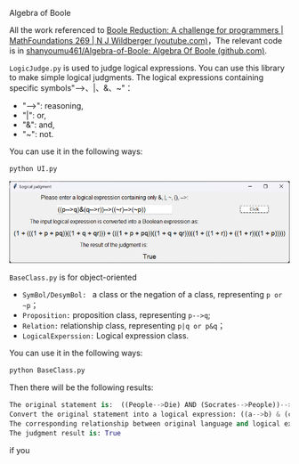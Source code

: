 Algebra of Boole

All the work referenced to [Boole Reduction: A challenge for programmers | MathFoundations 269 | N J Wildberger (youtube.com)](https://www.youtube.com/watch?v=AJr44JgbKho&list=PLIljB45xT85CnIGIWb7tH1F_S2PyOC8rb&index=19)，The relevant code is in [shanyoumu461/Algebra-of-Boole: Algebra Of Boole (github.com)](https://github.com/shanyoumu461/Algebra-of-Boole/tree/main).

`LogicJudge.py` is used to judge logical expressions. You can use this library to make simple logical judgments. The logical expressions containing specific symbols"-->、|、&、~"：

+ "-->": reasoning,
+ "|": or,
+ "&": and,
+ "~": not.

You can use it in the following ways:

```python
python UI.py
```

![UI1](picture\UI1.png)

 `BaseClass.py` is for object-oriented

+ `SymBol/DesymBol: ` a class or the negation of a class, representing `p or ~p`；
+ `Proposition:` proposition class, representing `p-->q`;
+ `Relation:` relationship class, representing `p|q or p&q`；
+ `LogicalExperssion:` Logical expression class.

You can use it in the following ways:

```python
python BaseClass.py
```

Then there will be the following results:

```python
The original statement is:  ((People-->Die) AND (Socrates-->People))-->((Socrates-->Die))
Convert the original statement into a logical expression: ((a-->b) & (c-->a))-->((c-->b))
The corresponding relationship between original language and logical expression symbols is: {'People': 'a', 'Die': 'b', 'Socrates': 'c'}
The judgment result is: True
```

if you 
